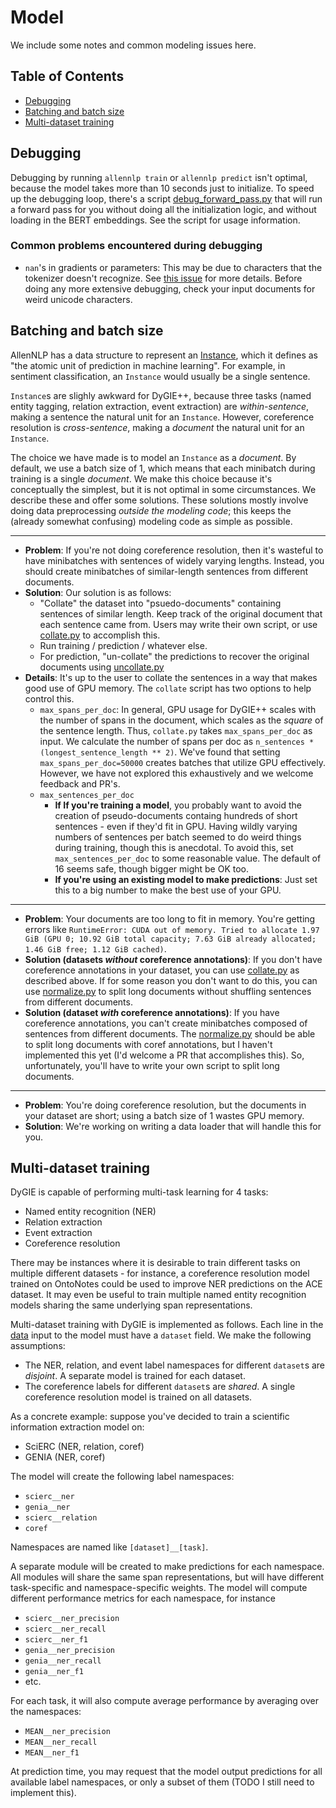 # Model

We include some notes and common modeling issues here.

## Table of Contents
- [Debugging](#debugging)
- [Batching and batch size](#batching-and-batch-size)
- [Multi-dataset training](#multi-dataset-training)


## Debugging

Debugging by running `allennlp train` or `allennlp predict` isn't optimal, because the model takes more than 10 seconds just to initialize. To speed up the debugging loop, there's a script [debug_forward_pass.py](../scripts/debug/debug_forward_pass.py) that will run a forward pass for you without doing all the initialization logic, and without loading in the BERT embeddings. See the script for usage information.

### Common problems encountered during debugging

- `nan`'s in gradients or parameters: This may be due to characters that the tokenizer doesn't recognize. See [this issue](https://github.com/allenai/allennlp/issues/4612) for more details. Before doing any more extensive debugging, check your input documents for weird unicode characters.


## Batching and batch size

AllenNLP has a data structure to represent an [Instance](https://guide.allennlp.org/reading-data#1), which it defines as "the atomic unit of prediction in machine learning". For example, in sentiment classification, an `Instance` would usually be a single sentence.

`Instance`s are slighly awkward for DyGIE++, because
three tasks (named entity tagging, relation extraction, event extraction) are *within-sentence*, making a sentence the natural unit for an `Instance`. However, coreference resolution is *cross-sentence*, making a *document* the natural unit for an `Instance`.

The choice we have made is to model an `Instance` as a *document*. By default, we use a batch size of 1, which means that each minibatch during training is a single *document*. We make this choice because it's conceptually the simplest, but it is not optimal in some circumstances. We describe these and offer some solutions. These solutions mostly involve doing data preprocessing *outside the modeling code*; this keeps the (already somewhat confusing) modeling code as simple as possible.

--------------------

- **Problem**: If you're not doing coreference resolution, then it's wasteful to have minibatches with sentences of widely varying lengths. Instead, you should create minibatches of similar-length sentences from different documents.
- **Solution**: Our solution is as follows:
  - "Collate" the dataset into "psuedo-documents" containing sentences of similar length. Keep track of the original document that each sentence came from. Users may write their own script, or use [collate.py](../scripts/data/shared/collate.py) to accomplish this.
  - Run training / prediction / whatever else.
  - For prediction, "un-collate" the predictions to recover the original documents using [uncollate.py](../scripts/data/shared/uncollate.py)
- **Details**: It's up to the user to collate the sentences in a way that makes good use of GPU memory. The `collate` script has two options to help control this.
  - `max_spans_per_doc`: In general, GPU usage for DyGIE++ scales with the number of spans in the document, which scales as the *square* of the sentence length. Thus, `collate.py` takes `max_spans_per_doc` as input. We calculate the number of spans per doc as `n_sentences * (longest_sentence_length ** 2)`. We've found that setting `max_spans_per_doc=50000` creates batches that utilize GPU effectively. However, we have not explored this exhaustively and we welcome feedback and PR's.
  - `max_sentences_per_doc`
    - **If If you're training a model**, you probably want to avoid the creation of pseudo-documents containg hundreds of short sentences - even if they'd fit in GPU. Having wildly varying numbers of sentences per batch seemed to do weird things during training, though this is anecdotal. To avoid this, set `max_sentences_per_doc` to some reasonable value. The default of 16 seems safe, though bigger might be OK too.
    - **If you're using an existing model to make predictions**: Just set this to a big number to make the best use of your GPU.

--------------------

- **Problem**: Your documents are too long to fit in memory. You're getting errors like `RuntimeError: CUDA out of memory. Tried to allocate 1.97 GiB (GPU 0; 10.92 GiB total capacity; 7.63 GiB already allocated; 1.46 GiB free; 1.12 GiB cached)`.
- **Solution (datasets *without* coreference annotations)**: If you don't have coreference annotations in your dataset, you can use [collate.py](../scripts/data/shared/collate.py) as described above. If for some reason you don't want to do this, you can use [normalize.py](../scripts/data/shared/normalize.py) to split long documents without shuffling sentences from different documents.
- **Solution (dataset *with* coreference annotations)**: If you have coreference annotations, you can't create minibatches composed of sentences from different documents. The [normalize.py](../scripts/data/shared/normalize.py) should be able to split long documents with coref annotations, but I haven't implemented this yet (I'd welcome a PR that accomplishes this). So, unfortunately, you'll have to write your own script to split long documents.

--------------------

- **Problem**: You're doing coreference resolution, but the documents in your dataset are short; using a batch size of 1 wastes GPU memory.
- **Solution**: We're working on writing a data loader that will handle this for you.


## Multi-dataset training

DyGIE is capable of performing multi-task learning for 4 tasks:
- Named entity recognition (NER)
- Relation extraction
- Event extraction
- Coreference resolution

There may be instances where it is desirable to train different tasks on multiple different datasets - for instance, a coreference resolution model trained on OntoNotes could be used to improve NER predictions on the ACE dataset. It may even be useful to train multiple named entity recognition models sharing the same underlying span representations.

Multi-dataset training with DyGIE is implemented as follows. Each line in the [data](data.md) input to the model must have a `dataset` field. We make the following assumptions:

- The NER, relation, and event label namespaces for different `dataset`s are _disjoint_. A separate model is trained for each dataset.
- The coreference labels for different `dataset`s are _shared_. A single coreference resolution model is trained on all datasets.

As a concrete example: suppose you've decided to train a scientific information extraction model on:

- SciERC (NER, relation, coref)
- GENIA (NER, coref)

The model will create the following label namespaces:

- `scierc__ner`
- `genia__ner`
- `scierc__relation`
- `coref`

Namespaces are named like `[dataset]__[task]`.

A separate module will be created to make predictions for each namespace. All modules will share the same span representations, but will have different task-specific and namespace-specific weights. The model will compute different performance metrics for each namespace, for instance

- `scierc__ner_precision`
- `scierc__ner_recall`
- `scierc__ner_f1`
- `genia__ner_precision`
- `genia__ner_recall`
- `genia__ner_f1`
- etc.

For each task, it will also compute average performance by averaging over the namespaces:

- `MEAN__ner_precision`
- `MEAN__ner_recall`
- `MEAN__ner_f1`

At prediction time, you may request that the model output predictions for all available label namespaces, or only a subset of them (TODO I still need to implement this).
